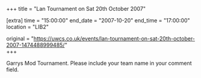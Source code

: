 +++
title = "Lan Tournament on Sat 20th October 2007"

[extra]
time = "15:00:00"
end_date = "2007-10-20"
end_time = "17:00:00"
location = "LIB2"

original = "https://uwcs.co.uk/events/lan-tournament-on-sat-20th-october-2007-1474488999485/"    
+++

Garrys Mod Tournament. Please include your team name in your comment field.

